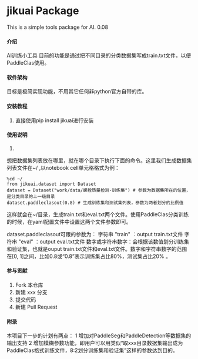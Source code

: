 # jikuai Package

This is a simple tools package for AI.
0.08


#### 介绍
AI训练小工具
目前的功能是通过把不同目录的分类数据集写成train.txt文件，以便PaddleClas使用。

#### 软件架构
目标是极简实现功能，不用其它任何非python官方自带的库。


#### 安装教程

1.  直接使用pip install jikuai进行安装


#### 使用说明

1.  
想把数据集列表放在哪里，就在哪个目录下执行下面的命令。这里我们生成数据集列表文件在~/ ,以notebook cell单元格格式为例：
```
%cd ~/
from jikuai.dataset import Dataset
dataset = Dataset("work/data/螺栓质量检测-训练集") # 参数为数据集所在的位置，是分类目录的上一级目录
dataset.paddleclasout(0.8) # 生成训练集和测试集列表，参数为两者划分的比例值

```
这样就会在~/目录，生成train.txt和eval.txt两个文件。使用PaddleClas分类训练的时候，在yaml配置文件中设置这两个文件参数即可。

dataset.paddleclasout可跟的参数为：
字符串 "train" ：output train.txt文件
字符串 "eval"  ：output eval.txt文件
数字或字符串数字：会根据该数值划分训练集和验证集，也就是ouput train.txt文件和eval.txt文件。数字和字符串数字的范围在[0, 1]之间，比如0.8或“0.8”表示训练集占比80%，测试集占比20% 。




#### 参与贡献

1.  Fork 本仓库
2.  新建 xxx 分支
3.  提交代码
4.  新建 Pull Request


#### 附录
本项目下一步的计划有两点：
1 增加对PaddleSeg和PaddleDetection等数据集的输出支持
2 增加模糊参数功能，即用户可以用类似“取xxx目录数据集输出成为PaddleClas格式训练文件，8:2划分训练集和验证集”这样的参数达到目的。


